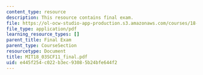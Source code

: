 ```yaml
---
content_type: resource
description: This resource contains final exam.
file: https://ol-ocw-studio-app-production.s3.amazonaws.com/courses/18-03sc-differential-equations-fall-2011/e445f254c022b3ec93085b24bfe644f2_MIT18_03SCF11_final.pdf
file_type: application/pdf
learning_resource_types: []
parent_title: Final Exam
parent_type: CourseSection
resourcetype: Document
title: MIT18_03SCF11_final.pdf
uid: e445f254-c022-b3ec-9308-5b24bfe644f2
---
```

